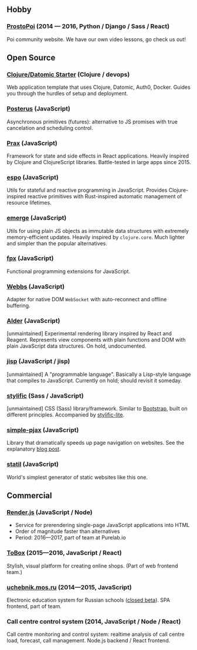 ## Hobby

### [ProstoPoi](http://prostopoi.ru) <span class="text-gray">(2014 — 2016, Python / Django / Sass / React)</span>

Poi community website. We have our own video lessons, go check us out!

## Open Source

### [Clojure/Datomic Starter](https://github.com/Mitranim/clojure-datomic-auth0-docker-starter) <span class="text-gray">(Clojure / devops)</span>

Web application template that uses Clojure, Datomic, Auth0, Docker. Guides you
through the hurdles of setup and deployment.

### [Posterus](https://github.com/Mitranim/posterus) <span class="text-gray">(JavaScript)</span>

Asynchronous primitives (futures): alternative to JS promises with true
cancelation and scheduling control.

### [Prax](https://mitranim.com/prax/) <span class="text-gray">(JavaScript)</span>

Framework for state and side effects in React applications. Heavily inspired by
Clojure and ClojureScript libraries. Battle-tested in large apps since 2015.

### [espo](https://github.com/Mitranim/espo) <span class="text-gray">(JavaScript)</span>

Utils for stateful and reactive programming in JavaScript. Provides
Clojure-inspired reactive primitives with Rust-inspired automatic management of
resource lifetimes.

### [emerge](https://github.com/Mitranim/emerge) <span class="text-gray">(JavaScript)</span>

Utils for using plain JS objects as immutable data structures with extremely
memory-efficient updates. Heavily inspired by `clojure.core`. Much lighter and
simpler than the popular alternatives.

### [fpx](https://github.com/Mitranim/fpx) <span class="text-gray">(JavaScript)</span>

Functional programming extensions for JavaScript.

### [Webbs](https://github.com/Mitranim/webbs) <span class="text-gray">(JavaScript)</span>

Adapter for native DOM `WebSocket` with auto-reconnect and offline buffering.

### [Alder](https://github.com/Mitranim/alder) <span class="text-gray">(JavaScript)</span>

[unmaintained] Experimental rendering library inspired by React and Reagent. Represents
view components with plain functions and DOM with plain JavaScript data
structures. On hold, undocumented.

### [jisp](https://github.com/Mitranim/jisp) <span class="text-gray">(JavaScript / jisp)</span>

[unmaintained] A "programmable language". Basically a Lisp-style language that compiles to
JavaScript. Currently on hold; should revisit it someday.

### [stylific](https://mitranim.com/stylific/) <span class="text-gray">(Sass / JavaScript)</span>

[unmaintained] CSS (Sass) library/framework. Similar to
[Bootstrap](http://getbootstrap.com), built on different principles. Accompanied
by [stylific-lite](https://mitranim.com/stylific-lite/).

### [simple-pjax](https://github.com/Mitranim/simple-pjax) <span class="text-gray">(JavaScript)</span>

Library that dramatically speeds up page navigation on websites. See the explanatory
[blog post](/thoughts/cheating-for-performance-pjax/).

### [statil](https://github.com/Mitranim/statil) <span class="text-gray">(JavaScript)</span>

World's simplest generator of static websites like this one.

## Commercial

### [Render.js](https://renderjs.io) <span class="text-gray">(JavaScript / Node)</span>

  * Service for prerendering single-page JavaScript applications into HTML
  * Order of magnitude faster than alternatives
  * Period: 2016—2017, part of team at Purelab.io

### [ToBox](http://tobox.purelab.io) <span class="text-gray">(2015—2016, JavaScript / React)</span>

Stylish, visual platform for creating online shops. (Part of web frontend team.)

### [uchebnik.mos.ru](http://uchebnik.mos.ru) <span class="text-gray">(2014—2015, JavaScript)</span>

Electronic education system for Russian schools ([closed
beta](http://uchebnik.mos.ru)). SPA frontend, part of team.

### Call centre control system <span class="text-gray">(2014, JavaScript / Node / React)</span>

Call centre monitoring and control system: realtime analysis of call centre
load, forecast, call management. Node.js backend / React frontend.
